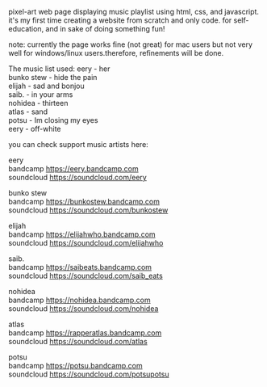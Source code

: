 pixel-art web page displaying music playlist using html, css, and javascript. 
it's my first time creating a website from scratch and only code. for self-education, and in sake of doing something fun!

note: currently the page works fine (not great) for mac users but not very well for windows/linux users.therefore, refinements will be done.


The music list used:
eery - her<br>
bunko stew - hide the pain<br>
elijah - sad and bonjou<br>
saib. - in your arms<br>
nohidea - thirteen<br>
atlas - sand<br>
potsu - Im closing my eyes<br>
eery - off-white<br>

you can check support music artists here: 

eery <br>
bandcamp https://eery.bandcamp.com <br>
soundcloud https://soundcloud.com/eery

bunko stew <br>
bandcamp https://bunkostew.bandcamp.com <br>
soundcloud https://soundcloud.com/bunkostew

elijah <br>
bandcamp https://elijahwho.bandcamp.com <br>
soundcloud https://soundcloud.com/elijahwho

saib. <br>
bandcamp https://saibeats.bandcamp.com <br>
soundcloud https://soundcloud.com/saib_eats

nohidea <br>
bandcamp https://nohidea.bandcamp.com <br>
soundcloud https://soundcloud.com/nohidea

atlas <br>
bandcamp https://rapperatlas.bandcamp.com <br>
soundcloud https://soundcloud.com/atlas

potsu <br>
bandcamp https://potsu.bandcamp.com <br>
soundcloud https://soundcloud.com/potsupotsu

